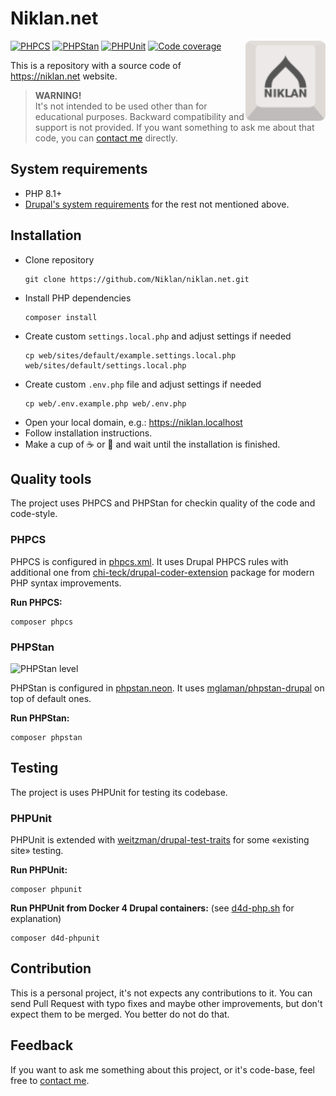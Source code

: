 # Niklan.net

<img src="./web/themes/custom/mechanical/logo.svg" alt="Niklan.net" width="128" align="right">

[![PHPCS](https://github.com/Niklan/niklan.net/actions/workflows/phpcs.yml/badge.svg)](https://github.com/Niklan/niklan.net/actions/workflows/phpcs.yml) [![PHPStan](https://github.com/Niklan/niklan.net/actions/workflows/phpstan.yml/badge.svg)](https://github.com/Niklan/niklan.net/actions/workflows/phpstan.yml) [![PHPUnit](https://github.com/Niklan/niklan.net/actions/workflows/phpunit.yml/badge.svg)](https://github.com/Niklan/niklan.net/actions/workflows/phpunit.yml) [![Code coverage](https://codecov.io/gh/Niklan/niklan.net/branch/develop/graph/badge.svg)](https://codecov.io/gh/Niklan/niklan.net/)

This is a repository with a source code of <https://niklan.net> website.

> **WARNING!**\
> It's not intended to be used other than for educational purposes. Backward compatibility and support is not provided. If you want something to ask me about that code, you can [contact me](https://niklan.net/contact) directly.

## System requirements

- PHP 8.1+
- [Drupal's system requirements](https://www.drupal.org/docs/system-requirements) for the rest not mentioned above.

## Installation

- Clone repository
  ```shell
  git clone https://github.com/Niklan/niklan.net.git
  ```
- Install PHP dependencies
  ```shell
  composer install
  ```
- Create custom `settings.local.php` and adjust settings if needed
  ```shell
  cp web/sites/default/example.settings.local.php web/sites/default/settings.local.php
  ```
- Create custom `.env.php` file and adjust settings if needed
  ```shell
  cp web/.env.example.php web/.env.php
  ```
- Open your local domain, e.g.: https://niklan.localhost
- Follow installation instructions.
- Make a cup of ☕ or 🍵 and wait until the installation is finished.

## Quality tools

The project uses PHPCS and PHPStan for checkin quality of the code and code-style.

### PHPCS

PHPCS is configured in [phpcs.xml](phpcs.xml). It uses Drupal PHPCS rules with additional one from [chi-teck/drupal-coder-extension](https://github.com/Chi-teck/drupal-coder-extension) package for modern PHP syntax improvements.

**Run PHPCS:**

```shell
composer phpcs
```

### PHPStan

![PHPStan level](https://img.shields.io/badge/PHPStan-level%204-brightgreen.svg?style=flat)

PHPStan is configured in [phpstan.neon](phpstan.neon). It uses [mglaman/phpstan-drupal](https://github.com/mglaman/phpstan-drupal) on top of default ones.

**Run PHPStan:**

```shell
composer phpstan
```

## Testing

The project is uses PHPUnit for testing its codebase.

### PHPUnit

PHPUnit is extended with [weitzman/drupal-test-traits](https://gitlab.com/weitzman/drupal-test-traits) for some «existing site» testing.

**Run PHPUnit:**

```shell
composer phpunit
```

**Run PHPUnit from Docker 4 Drupal containers:** (see [d4d-php.sh](scripts/d4d-php.sh) for explanation)

```shell
composer d4d-phpunit
```

## Contribution

This is a personal project, it's not expects any contributions to it. You can send Pull Request with typo fixes and maybe other improvements, but don't expect them to be merged. You better do not do that.

## Feedback

If you want to ask me something about this project, or it's code-base, feel free to [contact me](https://niklan.net/contact).
